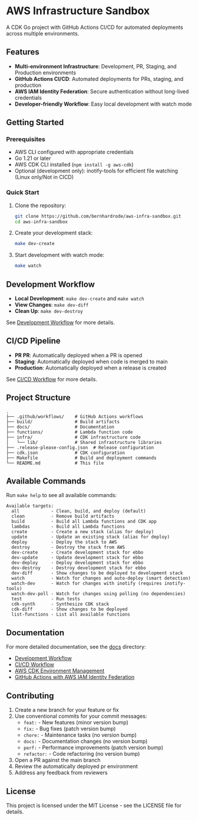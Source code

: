 # AWS Infrastructure Sandbox

A CDK Go project with GitHub Actions CI/CD for automated deployments across multiple environments.

## Features

- **Multi-environment Infrastructure**: Development, PR, Staging, and Production environments
- **GitHub Actions CI/CD**: Automated deployments for PRs, staging, and production
- **AWS IAM Identity Federation**: Secure authentication without long-lived credentials
- **Developer-friendly Workflow**: Easy local development with watch mode

## Getting Started

### Prerequisites

- AWS CLI configured with appropriate credentials
- Go 1.21 or later
- AWS CDK CLI installed (`npm install -g aws-cdk`)
- Optional (development only): inotify-tools for efficient file watching (Linux only/Not in CICD)

### Quick Start

1. Clone the repository:
   ```bash
   git clone https://github.com/bernhardrode/aws-infra-sandbox.git
   cd aws-infra-sandbox
   ```

2. Create your development stack:
   ```bash
   make dev-create
   ```

3. Start development with watch mode:
   ```bash
   make watch
   ```

## Development Workflow

- **Local Development**: `make dev-create` and `make watch`
- **View Changes**: `make dev-diff`
- **Clean Up**: `make dev-destroy`

See [Development Workflow](./docs/development-workflow.md) for more details.

## CI/CD Pipeline

- **PR PR**: Automatically deployed when a PR is opened
- **Staging**: Automatically deployed when code is merged to main
- **Production**: Automatically deployed when a release is created

See [CI/CD Workflow](./docs/ci-cd-workflow.md) for more details.

## Project Structure

```
.
├── .github/workflows/    # GitHub Actions workflows
├── build/                # Build artifacts
├── docs/                 # Documentation
├── functions/            # Lambda function code
├── infra/                # CDK infrastructure code
│   └── lib/              # Shared infrastructure libraries
├── .release-please-config.json  # Release configuration
├── cdk.json              # CDK configuration
├── Makefile              # Build and deployment commands
└── README.md             # This file
```

## Available Commands

Run `make help` to see all available commands:

```
Available targets:
  all            - Clean, build, and deploy (default)
  clean          - Remove build artifacts
  build          - Build all Lambda functions and CDK app
  lambdas        - Build all Lambda functions
  create         - Create a new stack (alias for deploy)
  update         - Update an existing stack (alias for deploy)
  deploy         - Deploy the stack to AWS
  destroy        - Destroy the stack from AWS
  dev-create     - Create development stack for ebbo
  dev-update     - Update development stack for ebbo
  dev-deploy     - Deploy development stack for ebbo
  dev-destroy    - Destroy development stack for ebbo
  dev-diff       - Show changes to be deployed to development stack
  watch          - Watch for changes and auto-deploy (smart detection)
  watch-dev      - Watch for changes with inotify (requires inotify-tools)
  watch-dev-poll - Watch for changes using polling (no dependencies)
  test           - Run tests
  cdk-synth      - Synthesize CDK stack
  cdk-diff       - Show changes to be deployed
  list-functions - List all available functions
```

## Documentation

For more detailed documentation, see the [docs](./docs) directory:

- [Development Workflow](./docs/development-workflow.md)
- [CI/CD Workflow](./docs/ci-cd-workflow.md)
- [AWS CDK Environment Management](./docs/aws-cdk-environments.md)
- [GitHub Actions with AWS IAM Identity Federation](./docs/github-aws-federation.md)

## Contributing

1. Create a new branch for your feature or fix
2. Use conventional commits for your commit messages:
   - `feat:` - New features (minor version bump)
   - `fix:` - Bug fixes (patch version bump)
   - `chore:` - Maintenance tasks (no version bump)
   - `docs:` - Documentation changes (no version bump)
   - `perf:` - Performance improvements (patch version bump)
   - `refactor:` - Code refactoring (no version bump)
3. Open a PR against the main branch
4. Review the automatically deployed pr environment
5. Address any feedback from reviewers

## License

This project is licensed under the MIT License - see the LICENSE file for details.
